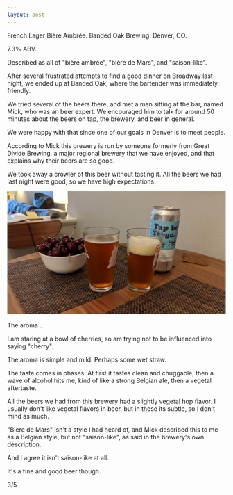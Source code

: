```yaml
---
layout: post
---
```

French Lager Bière Ambrée.
Banded Oak Brewing.
Denver, CO.

7.3% ABV.

Described as all of "bière ambrée", "bière de Mars", and "saison-like".

After several frustrated attempts to find a good dinner on Broadway last night,
we ended up at Banded Oak,
where the bartender was immediately friendly.

We tried several of the beers there,
and met a man sitting at the bar,
named Mick,
who was an beer expert.
We encouraged him to talk for around 50 minutes
about the beers on tap,
the brewery,
and beer in general.

We were happy with that
since one of our goals in Denver is to meet people.

According to Mick this brewery is run by
someone formerly from Great Divide Brewing,
a major regional brewery that we have enjoyed,
and that explains why their beers are so good.

We took away a crowler of this beer without tasting it.
All the beers we had last night were good,
so we have high expectations.

<img class="beer-photo" src="/beer/images/2021-07-22-banded-oak-french-lager-biere-ambree.jpg"/>

The aroma ...

I am staring at a bowl of cherries,
so am trying not to be influenced into saying "cherry".

The aroma is simple and mild.
Perhaps some wet straw.

The taste comes in phases.
At first it tastes clean and chuggable,
then a wave of alcohol hits me,
kind of like a strong Belgian ale,
then a vegetal aftertaste.

All the beers we had from this brewery had a slightly vegetal
hop flavor.
I usually don't like vegetal flavors in beer,
but in these its subtle,
so I don't mind as much.

"Bière de Mars" isn't a style I had heard of,
and Mick described this to me as a Belgian style,
but not "saison-like",
as said in the brewery's own description.

And I agree it isn't saison-like at all.

It's a fine and good beer though.

3/5
